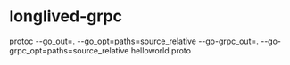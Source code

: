 # longlived-grpc


protoc --go_out=. --go_opt=paths=source_relative --go-grpc_out=. --go-grpc_opt=paths=source_relative helloworld.proto